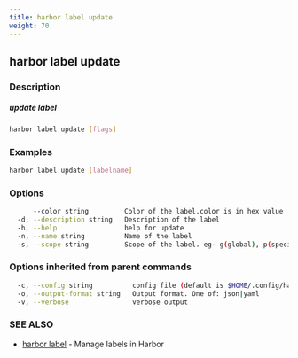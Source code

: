 ```yaml
---
title: harbor label update
weight: 70
---
```

## harbor label update

### Description

##### update label

```sh
harbor label update [flags]
```

### Examples

```sh
harbor label update [labelname]
```

### Options

```sh
      --color string         Color of the label.color is in hex value
  -d, --description string   Description of the label
  -h, --help                 help for update
  -n, --name string          Name of the label
  -s, --scope string         Scope of the label. eg- g(global), p(specific project) (default "g")
```

### Options inherited from parent commands

```sh
  -c, --config string          config file (default is $HOME/.config/harbor-cli/config.yaml)
  -o, --output-format string   Output format. One of: json|yaml
  -v, --verbose                verbose output
```

### SEE ALSO

* [harbor label](harbor-label.md)	 - Manage labels in Harbor

